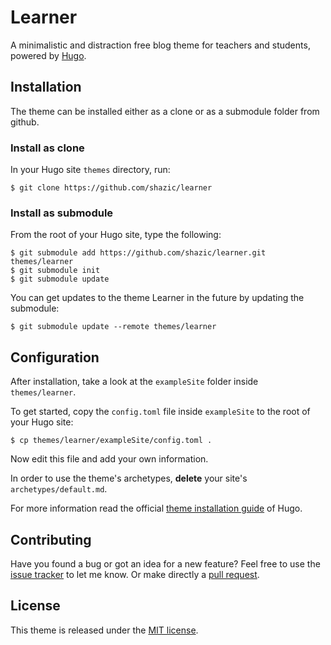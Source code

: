 # Learner

A minimalistic and distraction free blog theme for teachers and students, powered by [Hugo](https://gohugo.io).

## Installation

The theme can be installed either as a clone or as a submodule folder from github.

### Install as clone

In your Hugo site `themes` directory, run:

```
$ git clone https://github.com/shazic/learner
```

### Install as submodule

From the root of your Hugo site, type the following:

```
$ git submodule add https://github.com/shazic/learner.git themes/learner
$ git submodule init
$ git submodule update
```

You can get updates to the theme Learner in the future by updating the submodule:

```
$ git submodule update --remote themes/learner
```

## Configuration

After installation, take a look at the `exampleSite` folder inside `themes/learner`.

To get started, copy the `config.toml` file inside `exampleSite` to the root of your Hugo site:

```
$ cp themes/learner/exampleSite/config.toml .
```

Now edit this file and add your own information. 

In order to use the theme's archetypes, **delete** your site's `archetypes/default.md`.

For more information read the official [theme installation guide](https://gohugo.io/themes/installing-and-using-themes/) of Hugo.

## Contributing

Have you found a bug or got an idea for a new feature? Feel free to use the [issue tracker](//github.com/shazic/learner/issues) to let me know. Or make directly a [pull request](//github.com/shazic/learner/pulls).

## License

This theme is released under the [MIT license](//github.com/shazic/learner/blob/master/LICENSE.md).